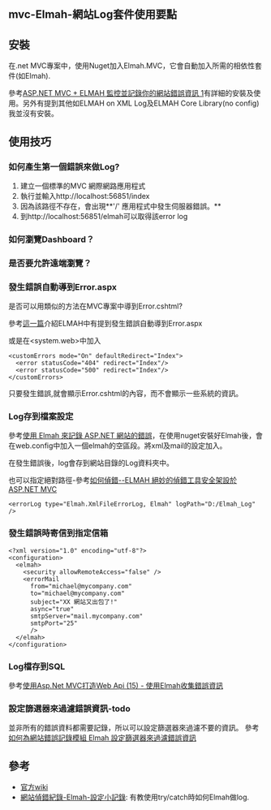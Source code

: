 mvc-Elmah-網站Log套件使用要點
------

## 安裝
在.net MVC專案中，使用Nuget加入Elmah.MVC，它會自動加入所需的相依性套件(如Elmah).

參考[ASP.NET MVC + ELMAH 監控並記錄你的網站錯誤資訊 1](http://kevintsengtw.blogspot.tw/2011/10/aspnet-mvc-elmah-1.html#.VGVWF_mUdGY)有詳細的安裝及使用。另外有提到其他如ELMAH on XML Log及ELMAH Core Library(no config)我並沒有安裝。

## 使用技巧

### 如何產生第一個錯誤來做Log?
1. 建立一個標準的MVC 網際網路應用程式
2. 執行並輸入http://localhost:56851/index
3. 因為該路徑不存在，會出現**'/' 應用程式中發生伺服器錯誤。**
4. 到http://localhost:56851/elmah可以取得該error log

### 如何瀏覽Dashboard？

### 是否要允許遠端瀏覽？

### 發生錯誤自動導到Error.aspx
是否可以用類似的方法在MVC專案中導到Error.cshtml?

參考[這一篇](http://www.dotblogs.com.tw/ricochen/archive/2010/03/10/13960.aspx)介紹ELMAH中有提到發生錯誤自動導到Error.aspx

或是在<system.web>中加入

    <customErrors mode="On" defaultRedirect="Index">
      <error statusCode="404" redirect="Index"/>
      <error statusCode="500" redirect="Index"/>
    </customErrors>

只要發生錯誤,就會顯示Error.cshtml的內容，而不會顯示一些系統的資訊。



### Log存到檔案設定
參考[使用 Elmah 來記錄 ASP.NET 網站的錯誤](http://huan-lin.blogspot.com/2013/02/something-about-elmah-error-logging.html)，在使用nuget安裝好Elmah後，會在web.config中加入一個elmah的空區段。將xml及mail的設定加入。
	<?xml version="1.0" encoding="utf-8"?>
	<configuration>
	  <elmah>
	    <security allowRemoteAccess="false" />
	    <errorLog type="Elmah.XmlFileErrorLog, Elmah" logPath="~/Log/Error" />
	  </elmah>
	</configuration>

在發生錯誤後，log會存到網站目錄的Log資料夾中。

也可以指定絕對路徑-參考[如何偵錯--ELMAH 絕妙的偵錯工具安全架設於ASP.NET MVC](http://demo.tc/Post/606)

	<errorLog type="Elmah.XmlFileErrorLog, Elmah" logPath="D:/Elmah_Log" />   

### 發生錯誤時寄信到指定信箱

	<?xml version="1.0" encoding="utf-8"?>
	<configuration>
	  <elmah>
	    <security allowRemoteAccess="false" />
	    <errorMail
	      from="michael@mycompany.com"
	      to="michael@mycompany.com"
	      subject="XX 網站又出包了!"
	      async="true"     
	      smtpServer="mail.mycompany.com"
	      smtpPort="25"
	      />
	  </elmah>
	</configuration>

### Log檔存到SQL
參考[使用Asp.Net MVC打造Web Api (15) - 使用Elmah收集錯誤資訊](http://kirkchen.logdown.com/posts/147650-using-aspnet-mvc-to-build-web-api-15-use-elmah-to-collect-error-messages)

### 設定篩選器來過濾錯誤資訊-todo
並非所有的錯誤資料都需要記錄，所以可以設定篩選器來過濾不要的資訊。 參考[如何為網站錯誤記錄模組 Elmah 設定篩選器來過濾錯誤資訊](http://coding.anyun.tw/2012/02/23/elmah-errorfilter/)


## 參考
* [官方wiki](https://code.google.com/p/elmah/wiki/DotNetSlackersArticle)
* [網站偵錯紀錄-Elmah-設定小記錄](http://www.dotblogs.com.tw/c5todo/archive/2013/10/16/124499.aspx): 有教使用try/catch時如何Elmah做log.

